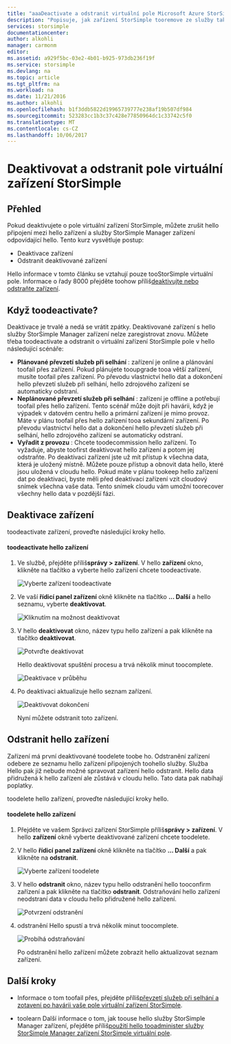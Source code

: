 ```yaml
---
title: "aaaDeactivate a odstranit virtuální pole Microsoft Azure StorSimple | Microsoft Docs"
description: "Popisuje, jak zařízení StorSimple tooremove ze služby tak, že nejprve deaktivace služby a poté ji odstranit."
services: storsimple
documentationcenter: 
author: alkohli
manager: carmonm
editor: 
ms.assetid: a929f5bc-03e2-4b01-b925-973db236f19f
ms.service: storsimple
ms.devlang: na
ms.topic: article
ms.tgt_pltfrm: na
ms.workload: na
ms.date: 11/21/2016
ms.author: alkohli
ms.openlocfilehash: b1f3ddb5822d19965739777e238af19b507df984
ms.sourcegitcommit: 523283cc1b3c37c428e77850964dc1c33742c5f0
ms.translationtype: MT
ms.contentlocale: cs-CZ
ms.lasthandoff: 10/06/2017
---
```

# <a name="deactivate-and-delete-a-storsimple-virtual-array"></a>Deaktivovat a odstranit pole virtuální zařízení StorSimple

## <a name="overview"></a>Přehled

Pokud deaktivujete o pole virtuální zařízení StorSimple, můžete zrušit hello připojení mezi hello zařízení a služby StorSimple Manager zařízení odpovídající hello. Tento kurz vysvětluje postup:

* Deaktivace zařízení 
* Odstranit deaktivované zařízení

Hello informace v tomto článku se vztahují pouze tooStorSimple virtuální pole. Informace o řady 8000 přejděte toohow příliš[deaktivujte nebo odstraňte zařízení](storsimple-deactivate-and-delete-device.md).

## <a name="when-toodeactivate"></a>Když toodeactivate?

Deaktivace je trvalé a nedá se vrátit zpátky. Deaktivované zařízení s hello služby StorSimple Manager zařízení nelze zaregistrovat znovu. Můžete třeba toodeactivate a odstranit o virtuální zařízení StorSimple pole v hello následující scénáře:

* **Plánované převzetí služeb při selhání** : zařízení je online a plánování toofail přes zařízení. Pokud plánujete tooupgrade tooa větší zařízení, musíte toofail přes zařízení. Po převodu vlastnictví hello dat a dokončení hello převzetí služeb při selhání, hello zdrojového zařízení se automaticky odstraní.
* **Neplánované převzetí služeb při selhání** : zařízení je offline a potřebují toofail přes hello zařízení. Tento scénář může dojít při havárii, když je výpadek v datovém centru hello a primární zařízení je mimo provoz. Máte v plánu toofail přes hello zařízení tooa sekundární zařízení. Po převodu vlastnictví hello dat a dokončení hello převzetí služeb při selhání, hello zdrojového zařízení se automaticky odstraní.
* **Vyřadit z provozu** : Chcete toodecommission hello zařízení. To vyžaduje, abyste toofirst deaktivovat hello zařízení a potom jej odstraňte. Po deaktivaci zařízení jste už mít přístup k všechna data, která je uložený místně. Můžete pouze přístup a obnovit data hello, které jsou uložená v cloudu hello. Pokud máte v plánu tookeep hello zařízení dat po deaktivaci, byste měli před deaktivací zařízení vzít cloudový snímek všechna vaše data. Tento snímek cloudu vám umožní toorecover všechny hello data v pozdější fázi.

## <a name="deactivate-a-device"></a>Deaktivace zařízení

toodeactivate zařízení, proveďte následující kroky hello.

#### <a name="toodeactivate-hello-device"></a>toodeactivate hello zařízení

1. Ve službě, přejděte příliš**správy > zařízení**. V hello **zařízení** okno, klikněte na tlačítko a vyberte hello zařízení chcete toodeactivate.
   
    ![Vyberte zařízení toodeactivate](./media/storsimple-virtual-array-deactivate-and-delete-device/deactivate-delete7.png)
2. Ve vaší **řídicí panel zařízení** okně klikněte na tlačítko **... Další** a hello seznamu, vyberte **deaktivovat**.
   
    ![Kliknutím na možnost deaktivovat](./media/storsimple-virtual-array-deactivate-and-delete-device/deactivate-delete8.png)
3. V hello **deaktivovat** okno, název typu hello zařízení a pak klikněte na tlačítko **deaktivovat**. 
   
    ![Potvrďte deaktivovat](./media/storsimple-virtual-array-deactivate-and-delete-device/deactivate-delete1.png)
   
    Hello deaktivovat spuštění procesu a trvá několik minut toocomplete.
   
    ![Deaktivace v průběhu](./media/storsimple-virtual-array-deactivate-and-delete-device/deactivate-delete2.png)
4. Po deaktivaci aktualizuje hello seznam zařízení.
   
    ![Deaktivovat dokončení](./media/storsimple-virtual-array-deactivate-and-delete-device/deactivate-delete3.png)
   
    Nyní můžete odstranit toto zařízení.

## <a name="delete-hello-device"></a>Odstranit hello zařízení

Zařízení má první deaktivované toodelete toobe ho. Odstranění zařízení odebere ze seznamu hello zařízení připojených toohello služby. Služba Hello pak již nebude možné spravovat zařízení hello odstranit. Hello data přidružená k hello zařízení ale zůstává v cloudu hello. Tato data pak nabíhají poplatky.

toodelete hello zařízení, proveďte následující kroky hello.

#### <a name="toodelete-hello-device"></a>toodelete hello zařízení

1. Přejděte ve vašem Správci zařízení StorSimple příliš**správy > zařízení**. V hello **zařízení** okně vyberte deaktivované zařízení chcete toodelete.
2. V hello **řídicí panel zařízení** okně klikněte na tlačítko **... Další** a pak klikněte na **odstranit**.
   
   ![Vyberte zařízení toodelete](./media/storsimple-virtual-array-deactivate-and-delete-device/deactivate-delete4.png)
3. V hello **odstranit** okno, název typu hello odstranění hello tooconfirm zařízení a pak klikněte na tlačítko **odstranit**. Odstraňování hello zařízení neodstraní data v cloudu hello přidružené hello zařízení. 
   
   ![Potvrzení odstranění](./media/storsimple-virtual-array-deactivate-and-delete-device/deactivate-delete5.png) 
4. odstranění Hello spustí a trvá několik minut toocomplete.
   
   ![Probíhá odstraňování](./media/storsimple-virtual-array-deactivate-and-delete-device/deactivate-delete6.png)
   
    Po odstranění hello zařízení můžete zobrazit hello aktualizovat seznam zařízení.

## <a name="next-steps"></a>Další kroky

* Informace o tom toofail přes, přejděte příliš[převzetí služeb při selhání a zotavení po havárii vaše pole virtuální zařízení StorSimple](storsimple-virtual-array-failover-dr.md).

* toolearn Další informace o tom, jak toouse hello služby StorSimple Manager zařízení, přejděte příliš[použití hello tooadminister služby StorSimple Manager zařízení StorSimple virtuální pole](storsimple-virtual-array-manager-service-administration.md). 

